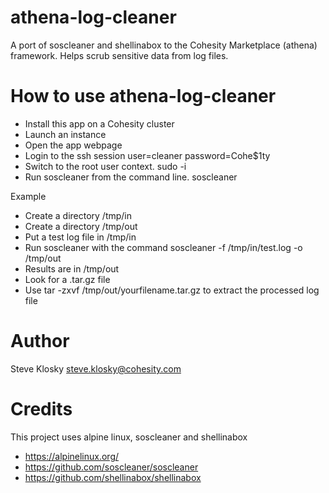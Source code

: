 # athena-log-cleaner
A port of soscleaner and shellinabox to the Cohesity Marketplace (athena) framework.  Helps scrub sensitive data from log files.

# How to use athena-log-cleaner
* Install this app on a Cohesity cluster
* Launch an instance
* Open the app webpage
* Login to the ssh session user=cleaner password=Cohe$1ty
* Switch to the root user context.  sudo -i
* Run soscleaner from the command line.  soscleaner

Example
* Create a directory /tmp/in
* Create a directory /tmp/out
* Put a test log file in /tmp/in
* Run soscleaner with the command soscleaner -f /tmp/in/test.log -o /tmp/out
* Results are in /tmp/out
* Look for a .tar.gz file
* Use tar -zxvf /tmp/out/yourfilename.tar.gz to extract the processed log file

# Author
Steve Klosky
steve.klosky@cohesity.com

# Credits
This project uses alpine linux, soscleaner and shellinabox
* https://alpinelinux.org/
* https://github.com/soscleaner/soscleaner
* https://github.com/shellinabox/shellinabox
